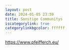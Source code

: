 ```yaml
---
layout: post
date: 2024-01-05 23:59
title: Sonstige Communitys
iscategorylink: true
categorylinkbgcolor: ffffff
---
```

https://www.pfeifferch.eu/
